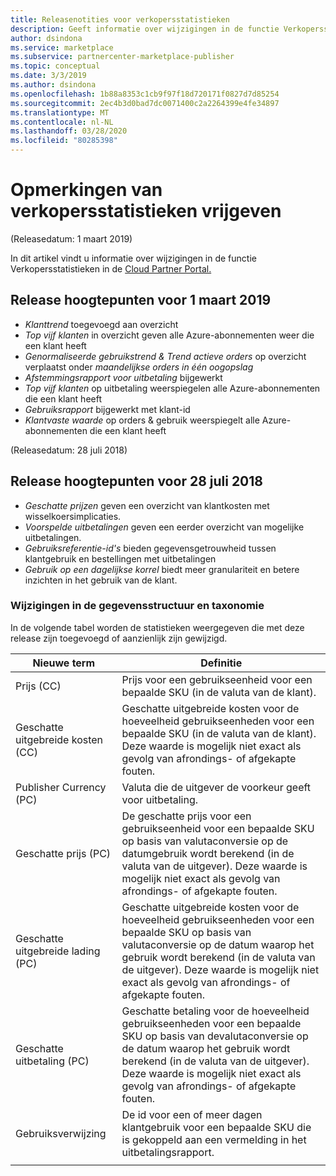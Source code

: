 ```yaml
---
title: Releasenotities voor verkopersstatistieken
description: Geeft informatie over wijzigingen in de functie Verkopersstatistieken.
author: dsindona
ms.service: marketplace
ms.subservice: partnercenter-marketplace-publisher
ms.topic: conceptual
ms.date: 3/3/2019
ms.author: dsindona
ms.openlocfilehash: 1b88a8353c1cb9f97f18d720171f0827d7d85254
ms.sourcegitcommit: 2ec4b3d0bad7dc0071400c2a2264399e4fe34897
ms.translationtype: MT
ms.contentlocale: nl-NL
ms.lasthandoff: 03/28/2020
ms.locfileid: "80285398"
---
```

# <a name="seller-insights-release-notes"></a>Opmerkingen van verkopersstatistieken vrijgeven 

(Releasedatum: 1 maart 2019)

In dit artikel vindt u informatie over wijzigingen in de functie Verkopersstatistieken in de [Cloud Partner Portal.](https://cloudpartner.azure.com/#insights)

## <a name="release-highlights-for-march-1-2019"></a>Release hoogtepunten voor 1 maart 2019

* *Klanttrend* toegevoegd aan overzicht
* *Top vijf klanten* in overzicht geven alle Azure-abonnementen weer die een klant heeft
* *Genormaliseerde gebruikstrend & Trend actieve orders* op overzicht verplaatst onder *maandelijkse orders in één oogopslag*
* *Afstemmingsrapport voor uitbetaling* bijgewerkt
* *Top vijf klanten* op uitbetaling weerspiegelen alle Azure-abonnementen die een klant heeft
* *Gebruiksrapport* bijgewerkt met klant-id
* *Klantvaste waarde* op orders & gebruik weerspiegelt alle Azure-abonnementen die een klant heeft


(Releasedatum: 28 juli 2018)

## <a name="release-highlights-for-july-28-2018"></a>Release hoogtepunten voor 28 juli 2018


-   *Geschatte prijzen* geven een overzicht van klantkosten met wisselkoersimplicaties.
-   *Voorspelde uitbetalingen* geven een eerder overzicht van mogelijke uitbetalingen.
-  *Gebruiksreferentie-id's* bieden gegevensgetrouwheid tussen klantgebruik en bestellingen met uitbetalingen
-   *Gebruik op een dagelijkse korrel* biedt meer granulariteit en betere inzichten in het gebruik van de klant.


### <a name="changes-to-data-structure-and-taxonomy"></a>Wijzigingen in de gegevensstructuur en taxonomie

In de volgende tabel worden de statistieken weergegeven die met deze release zijn toegevoegd of aanzienlijk zijn gewijzigd. 

| **Nieuwe term**                   |    **Definitie**                                                             |
|--------------------------------|  ---------------------------------------------------------------------------- |
| Prijs (CC)                     | Prijs voor een gebruikseenheid voor een bepaalde SKU (in de valuta van de klant).       |
| Geschatte uitgebreide kosten (CC) | Geschatte uitgebreide kosten voor de hoeveelheid gebruikseenheden voor een bepaalde SKU (in de valuta van de klant). Deze waarde is mogelijk niet exact als gevolg van afrondings- of afgekapte fouten.   |
| Publisher Currency (PC)        | Valuta die de uitgever de voorkeur geeft voor uitbetaling.                               |
| Geschatte prijs (PC)           | De geschatte prijs voor een gebruikseenheid voor een bepaalde SKU op basis van valutaconversie op de datumgebruik wordt berekend (in de valuta van de uitgever). Deze waarde is mogelijk niet exact als gevolg van afrondings- of afgekapte fouten.   |
| Geschatte uitgebreide lading (PC) | Geschatte uitgebreide kosten voor de hoeveelheid gebruikseenheden voor een bepaalde SKU op basis van valutaconversie op de datum waarop het gebruik wordt berekend (in de valuta van de uitgever). Deze waarde is mogelijk niet exact als gevolg van afrondings- of afgekapte fouten. |
| Geschatte uitbetaling (PC)          | Geschatte betaling voor de hoeveelheid gebruikseenheden voor een bepaalde SKU op basis van devalutaconversie op de datum waarop het gebruik wordt berekend (in de valuta van de uitgever). Deze waarde is mogelijk niet exact als gevolg van afrondings- of afgekapte fouten.   |
| Gebruiksverwijzing                | De id voor een of meer dagen klantgebruik voor een bepaalde SKU die is gekoppeld aan een vermelding in het uitbetalingsrapport. |
|  |  |
